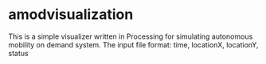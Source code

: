 # amodvisualization 

This is a simple visualizer written in Processing for simulating autonomous mobility on demand system. 
The input file format: time, locationX, locationY, status
